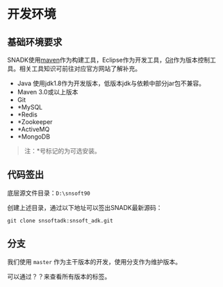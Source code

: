# 开发环境

## 基础环境要求

SNADK使用[maven](http://maven.apache.org/)作为构建工具，Eclipse作为开发工具，[Git](https://git-scm.com/)作为版本控制工具。相关工具知识可前往对应官方网站了解补充。

* Java 使用jdk1.8作为开发版本，低版本jdk与依赖中部分jar包不兼容。
* Maven 3.0或以上版本
* Git
* \*MySQL
* \*Redis
* \*Zookeeper
* \*ActiveMQ
* \*MongoDB

> 注：\*号标记的为可选安装。

## 代码签出

底层源文件目录：`D:\snsoft90`

创建上述目录，通过以下地址可以签出SNADK最新源码：

```
git clone snsoftadk:snsoft_adk.git
```

## 分支

我们使用 `master` 作为主干版本的开发，使用分支作为维护版本。

可以通过？？来查看所有版本的标签。

